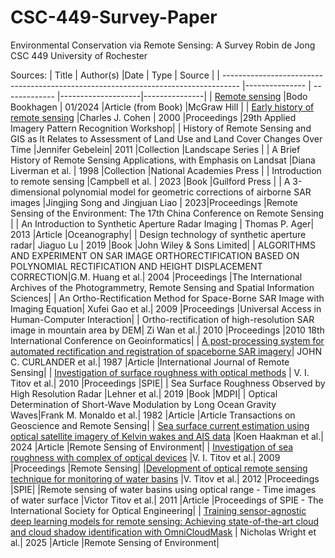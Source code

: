 # CSC-449-Survey-Paper
Environmental Conservation via Remote Sensing: A Survey
Robin de Jong
CSC 449
University of Rochester

Sources:
| Title                                                                                              | Author(s)       |Date           | Type               | Source        |
| ----------------------------------------------------------------------------------                 |---------------  | ------------- |--------------------|---------------|
| [Remote sensing](https://doi-org.ezp.lib.rochester.edu/10.1036/1097-8542.580900")                  |Bodo Bookhagen   | 01/2024       |Article (from Book) |McGraw Hill    |
| [Early history of remote sensing](https://ieeexplore.ieee.org/stamp/stamp.jsp?tp=&arnumber=953595) |Charles J. Cohen | 2000          |Proceedings         |29th Applied Imagery Pattern Recognition Workshop|
| History of Remote Sensing and GIS as It Relates to Assessment of Land Use and Land Cover Changes Over Time    |Jennifer Gebelein| 2011  |Collection |Landscape Series   |
| A Brief History of Remote Sensing Applications, with Emphasis on Landsat                  |Diana Liverman et al.   | 1998      |Collection |National Academies Press    |
| Introduction to remote sensing                  |Campbell et al.   | 2023      |Book |Guilford Press  |
| A 3-dimensional polynomial model for geometric corrections of airborne SAR images  |Jingjing Song and Jingjuan Liao  | 2023|Proceedings |Remote Sensing of the Environment: The 17th China Conference on Remote Sensing  |
| An Introduction to Synthetic Aperture Radar Imaging | Thomas P. Ager| 2013      |Article |Oceanography|
| Design technology of synthetic aperture radar| Jiaguo Lu | 2019      |Book |John Wiley & Sons Limited|
| ALGORITHMS AND EXPERIMENT ON SAR IMAGE ORTHORECTIFICATION BASED ON POLYNOMIAL RECTIFICATION AND HEIGHT DISPLACEMENT CORRECTION|G.M. Huang et al.| 2004      |Proceedings |The International Archives of the Photogrammetry, Remote Sensing and Spatial Information Sciences|
| An Ortho-Rectification Method for Space-Borne SAR Image with Imaging Equation| Xufei Gao et al.| 2009      |Proceedings |Universal Access in Human-Computer Interaction|
| Ortho-rectification of high-resolution SAR image in mountain area by DEM| Zi Wan et al.| 2010      |Proceedings |2010 18th International Conference on Geoinformatics|
| [A post-processing system for automated rectification and registration of spaceborne SAR imagery](https://doi.org/10.1080/01431168708948669)| JOHN C. CURLANDER et al.| 1987      |Article |International Journal of Remote Sensing|
| [Investigation of surface roughness with optical methods](https://doi.org/10.1117/12.864573) | V. I. Titov et al.| 2010      |Proceedings |SPIE|
| Sea Surface Roughness Observed by High Resolution Radar |Lehner et al.| 2019     |Book |MDPI|
| Optical Determination of Short-Wave Modulation by Long Ocean Gravity Waves|Frank M. Monaldo et al.| 1982     |Article |Article Transactions on Geoscience and Remote Sensing|
| [Sea surface current estimation using optical satellite imagery of Kelvin wakes and AIS data](https://www.sciencedirect.com/science/article/pii/S0034425724004267) |Koen Haakman et al.| 2024     |Article |Remote Sensing of Environment|
| [Investigation of sea roughness with complex of optical devices](https://api.semanticscholar.org/CorpusID:128534862) |V. I. Titov et al.| 2009     |Proceedings |Remote Sensing|
|[Development of optical remote sensing technique for monitoring of water basins](https://doi.org/10.1117/12.974421) |V. Titov et al.| 2012    |Proceedings |SPIE|
|Remote sensing of water basins using optical range - Time images of water surface |Victor Titov et al.| 2011    |Article |Proceedings of SPIE - The International Society for Optical Engineering|
| [Training sensor-agnostic deep learning models for remote sensing: Achieving state-of-the-art cloud and cloud shadow identification with OmniCloudMask](https://www.sciencedirect.com/science/article/pii/S0034425725000987) | Nicholas Wright et al.| 2025     |Article |Remote Sensing of Environment|


